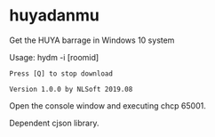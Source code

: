 # huyadanmu
Get the HUYA barrage in Windows 10 system

Usage: hydm -i [roomid]

    Press [Q] to stop download

    Version 1.0.0 by NLSoft 2019.08

Open the console window and executing chcp 65001.

Dependent cjson library.
